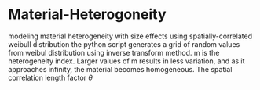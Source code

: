 # Material-Heterogoneity
modeling material heterogeneity with size effects using spatially-correlated weibull distribution
the python script generates a grid of random values from weibul distribution using inverse transform method. m is the heterogeneity index. Larger values of m results in less variation, and as it approaches infinity, the material becomes homogeneous. The spatial correlation length factor $\theta$
